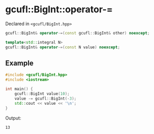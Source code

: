 # gcufl::BigInt::operator-=
Declared in `<gcufl/BigInt.hpp>`
```cpp
gcufl::BigInt& operator-=(const gcufl::BigInt& other) noexcept;

template<std::integral N>
gcufl::BigInt& operator-=(const N value) noexcept;
```
## Example
```cpp
#include <gcufl/BigInt.hpp>
#include <iostream>

int main() {
	gcufl::BigInt value(10);
	value -= gcufl::BigInt(-3);
	std::cout << value << '\n';
}
```
Output:
```
13
```
